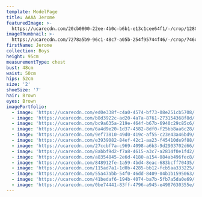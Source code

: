 ```yaml
---
template: ModelPage
title: AAAA Jerome
featuredImage: >-
  https://ucarecdn.com/20cb0800-22ee-4b0c-b6b1-e13c1cee64f1/-/crop/1280x1117/0,114/-/preview/
imageThumbnail: >-
  https://ucarecdn.com/7278a5b9-96c1-48c7-a05b-254f95744f46/-/crop/746x928/86,92/-/preview/
firstName: Jerome
collection: Boys
height: 95cm
measurementType: chest
bust: 48cm
waist: 50cm
hips: 52cm
size: '2'
shoeSize: '7'
hair: Brown
eyes: Brown
imagePortfolio:
  - image: 'https://ucarecdn.com/ed0e338f-c4a0-4574-bf73-08e251cb5708/'
  - image: 'https://ucarecdn.com/b8d3922c-ad20-4a7a-8761-273154368f8d/'
  - image: 'https://ucarecdn.com/bc9a635a-219e-464f-b67b-6940c29c85c6/'
  - image: 'https://ucarecdn.com/6a4d9e20-1d37-4582-8df0-f25bb8aa6c28/'
  - image: 'https://ucarecdn.com/9ef73810-49d0-419c-af55-c23e43a46bd9/'
  - image: 'https://ucarecdn.com/e3939082-84ef-42c1-aa23-f45410de9f88/'
  - image: 'https://ucarecdn.com/27ccbf7a-c969-4098-a6b3-9d2903702d66/'
  - image: 'https://ucarecdn.com/8abbf9d2-f7a8-4615-a3c7-a2814f0e1fd2/'
  - image: 'https://ucarecdn.com/a8354845-2e6d-4180-a154-084ab496fec8/'
  - image: 'https://ucarecdn.com/848912fe-1a59-4bd4-8eac-683bcff70435/'
  - image: 'https://ucarecdn.com/115ad7a1-1d0b-4285-bb12-fcb5aa333225/'
  - image: 'https://ucarecdn.com/55a47abb-54f0-46dd-8409-04b1b1595063/'
  - image: 'https://ucarecdn.com/41bedaf6-194b-4074-ba7b-5fb7a5da0e69/'
  - image: 'https://ucarecdn.com/0be74441-83ff-4796-a945-e4987630355e/'
---
```


